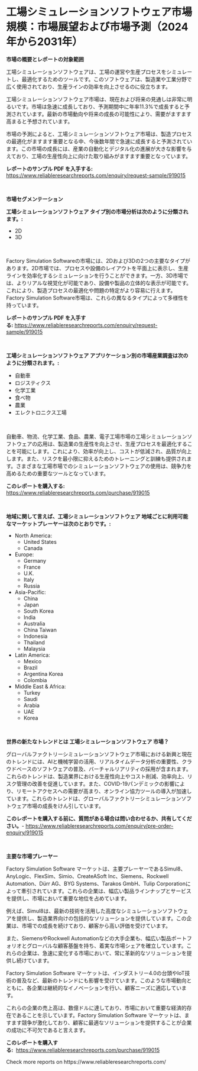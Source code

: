 <p><h1>工場シミュレーションソフトウェア市場規模：市場展望および市場予測（2024年から2031年）</h1></p><p><strong>市場の概要とレポートの対象範囲</strong></p>
<p><p>工場シミュレーションソフトウェアは、工場の運営や生産プロセスをシミュレートし、最適化するためのツールです。このソフトウェアは、製造業や工業分野で広く使用されており、生産ラインの効率を向上させるのに役立ちます。</p><p>工場シミュレーションソフトウェア市場は、現在および将来の見通しは非常に明るいです。市場は急速に成長しており、予測期間中に年率11.3%で成長すると予測されています。最新の市場動向や将来の成長の可能性により、需要がますます高まると予想されています。</p><p>市場の予測によると、工場シミュレーションソフトウェア市場は、製造プロセスの最適化がますます重要となる中、今後数年間で急速に成長すると予測されています。この市場の成長には、産業の自動化とデジタル化の進展が大きな影響を与えており、工場の生産性向上に向けた取り組みがますます重要となっています。</p></p>
<p><strong>レポートのサンプル PDF を入手する:</strong> <a href="https://www.reliableresearchreports.com/enquiry/request-sample/919015">https://www.reliableresearchreports.com/enquiry/request-sample/919015</a></p>
<p>&nbsp;</p>
<p><strong>市場セグメンテーション</strong></p>
<p><strong>工場シミュレーションソフトウェア タイプ別の市場分析は次のように分類されます。:</strong></p>
<p><ul><li>2D</li><li>3D</li></ul></p>
<p>&nbsp;</p>
<p><p>Factory Simulation Softwareの市場には、2Dおよび3Dの2つの主要なタイプがあります。2D市場では、プロセスや設備のレイアウトを平面上に表示し、生産ラインを効率化するシミュレーションを行うことができます。一方、3D市場では、よりリアルな視覚化が可能であり、設備や製品の立体的な表示が可能です。これにより、製造プロセスの最適化や問題の特定がより容易に行えます。Factory Simulation Software市場は、これらの異なるタイプによって多様性を持っています。</p></p>
<p><strong>レポートのサンプル PDF を入手する:</strong>&nbsp;<a href="https://www.reliableresearchreports.com/enquiry/request-sample/919015">https://www.reliableresearchreports.com/enquiry/request-sample/919015</a></p>
<p>&nbsp;</p>
<p><strong> 工場シミュレーションソフトウェア アプリケーション別の市場産業調査は次のように分類されます。:</strong></p>
<p><ul><li>自動車</li><li>ロジスティクス</li><li>化学工業</li><li>食べ物</li><li>農業</li><li>エレクトロニクス工場</li></ul></p>
<p>&nbsp;</p>
<p><p>自動車、物流、化学工業、食品、農業、電子工場市場の工場シミュレーションソフトウェアの応用は、製造業の生産性を向上させ、生産プロセスを最適化することを可能にします。これにより、効率が向上し、コストが低減され、品質が向上します。また、リスクを最小限に抑えるためのトレーニングと訓練も提供されます。さまざまな工場市場でのシミュレーションソフトウェアの使用は、競争力を高めるための重要なツールとなっています。</p></p>
<p><strong>このレポートを購入する:</strong>&nbsp; <a href="https://www.reliableresearchreports.com/purchase/919015">https://www.reliableresearchreports.com/purchase/919015</a></p>
<p>&nbsp;</p>
<p><strong>地域に関して言えば、工場シミュレーションソフトウェア 地域ごとに利用可能なマーケットプレーヤーは次のとおりです。:</strong></p>
<p><ul>
    <li>
        North America:
        <ul>
            <li>United States</li>
            <li>Canada</li>
        </ul>
    </li>
    <li>
        Europe:
        <ul>
            <li>Germany</li>
            <li>France</li>
            <li>U.K.</li>
            <li>Italy</li>
            <li>Russia</li>
        </ul>
    </li>
    <li>
        Asia-Pacific:
        <ul>
            <li>China</li>
            <li>Japan</li>
            <li>South Korea</li>
            <li>India</li>
            <li>Australia</li>
            <li>China Taiwan</li>
            <li>Indonesia</li>
            <li>Thailand</li>
            <li>Malaysia</li>
        </ul>
    </li>
    <li>
        Latin America:
        <ul>
            <li>Mexico</li>
            <li>Brazil</li>
            <li>Argentina Korea</li>
            <li>Colombia</li>
        </ul>
    </li>
    <li>
        Middle East & Africa:
        <ul>
            <li>Turkey</li>
            <li>Saudi</li>
            <li>Arabia</li>
            <li>UAE</li>
            <li>Korea</li>
        </ul>
    </li>
    </ul></p>
<p>&nbsp;</p>
<p><strong>世界の新たなトレンドとは 工場シミュレーションソフトウェア 市場？</strong></p>
<p><p>グローバルファクトリーシミュレーションソフトウェア市場における新興と現在のトレンドには、AIと機械学習の活用、リアルタイムデータ分析の重要性、クラウドベースのソフトウェアの普及、バーチャルリアリティの採用が含まれます。これらのトレンドは、製造業界における生産性向上やコスト削減、効率向上、リスク管理の改善を促進しています。また、COVID-19パンデミックの影響により、リモートアクセスへの需要が高まり、オンライン協力ツールの導入が加速しています。これらのトレンドは、グローバルファクトリーシミュレーションソフトウェア市場の成長をけん引しています。</p></p>
<p><strong>このレポートを購入する前に、質問がある場合は問い合わせるか、共有してください。</strong>- <a href="https://www.reliableresearchreports.com/enquiry/pre-order-enquiry/919015">https://www.reliableresearchreports.com/enquiry/pre-order-enquiry/919015</a></p>
<p>&nbsp;</p>
<p><strong>主要な市場プレーヤー</strong></p>
<p><p>Factory Simulation Software マーケットは、主要プレーヤーであるSimul8、AnyLogic、FlexSim、Simio、CreateASoft Inc、Siemens、Rockwell Automation、Dürr AG、BYG Systems、Tarakos GmbH、Tulip Corporationによって牽引されています。これらの企業は、幅広い製品ラインナップとサービスを提供し、市場において重要な地位を占めています。</p><p>例えば、Simul8は、最新の技術を活用した高度なシミュレーションソフトウェアを提供し、製造業界向けの包括的なソリューションを提供しています。この企業は、市場での成長を続けており、顧客から高い評価を受けています。</p><p>また、SiemensやRockwell Automationなどの大手企業も、幅広い製品ポートフォリオとグローバルな顧客基盤を持ち、着実な市場シェアを確立しています。これらの企業は、急速に変化する市場において、常に革新的なソリューションを提供し続けています。</p><p>Factory Simulation Software マーケットは、インダストリー4.0の台頭やIoT技術の普及など、最新のトレンドにも影響を受けています。このような市場動向とともに、各企業は継続的なイノベーションを行い、顧客ニーズに適応しています。</p><p>これらの企業の売上高は、数億ドルに達しており、市場において重要な経済的存在であることを示しています。Factory Simulation Software マーケットは、ますます競争が激化しており、顧客に最適なソリューションを提供することが企業の成功に不可欠であると言えます。</p></p>
<p><strong>このレポートを購入する:</strong>&nbsp;&nbsp;<a href="https://www.reliableresearchreports.com/purchase/919015">https://www.reliableresearchreports.com/purchase/919015</a></p>
<p>Check more reports on https://www.reliableresearchreports.com/</p>